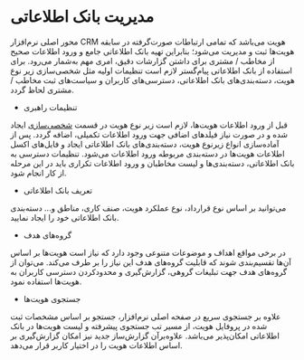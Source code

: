 # مدیریت بانک اطلاعاتی

محور اصلی نرم‌افزار CRM هویت می‌باشد که تمامی ‌ارتباطات صورت‌گرفته در سابقه هویت‌ها ثبت و مدیریت می‌شود؛ بنابراین تهیه بانک اطلاعاتی جامع و ورود اطلاعات صحیح از مخاطب / مشتری برای داشتن گزارشات دقیق، امری مهم به‌شمار می‌رود. برای استفاده از بانک اطلاعاتی پیام‌گستر لازم است تنظیمات اولیه مثل شخصی‌سازی زیر نوع هویت، دسته‌بندی‌های بانک اطلاعاتی، دسترسی‌های کاربران و سیاست‌های ثبت مخاطب / مشتری لحاظ گردد. 



- تنظیمات راهبری

قبل از ورود اطلاعات هویت‌ها، لازم است زیر نوع هویت در قسمت [شخصی‌سازی](https://help.payamgostar.com/docs/Customization) ایجاد شده و در صورت نیاز فیلدهای اضافی جهت ورود اطلاعات تکمیلی، اضافه گردد. پس از آماده‌سازی انواع زیرنوع هویت، دسته‌بندی‌های بانک اطلاعاتی ایجاد و فایل‌های اکسل اطلاعات هویت‌ها در دسته‌بندی مربوطه ورود اطلاعات می‌شود. تنظیمات دسترسی به بانک اطلاعاتی، دسته‌بندی‌ها و لیست مخاطبان و ورود اطلاعات تکراری باید در این مرحله از کار انجام شود.


- تعریف بانک اطلاعاتی

می‌توانید بر اساس نوع قرارداد، نوع عملکرد هویت، صنف کاری، مناطق و... دسته‌بندی بانک اطلاعاتی خود را ایجاد نمایید.


- گروه‌های هدف

در برخی مواقع اهداف و موضوعات متنوعی وجود دارد که نیاز است هویت‌ها بر اساس آن‌ها تقسیم‌بندی شوند که قابلیت گروه‌های هدف این نیاز را بر طرف می‌کند. می‌توان از گروه‌های هدف جهت تبلیغات گروهی، گزارش‌گیری و محدود‌کردن دسترسی کاربران به هویت‌ها استفاده نمود.


- جستجوی هویت‌ها
 
علاوه بر جستجوی سریع در صفحه اصلی نرم‌افزار، جستجو بر اساس مشخصات ثبت شده در پروفایل هویت، از مسیر تب جستجوی پیشرفته و لیست هویت‌ها در بانک اطلاعاتی امکان‌پذیر می‌باشد. علاوه‌برآن گزارش‌ساز جدید نیز امکان گزارش‌گیری بر اساس اطلاعات هویت را در اختیار کاربر قرار می‌دهد.




